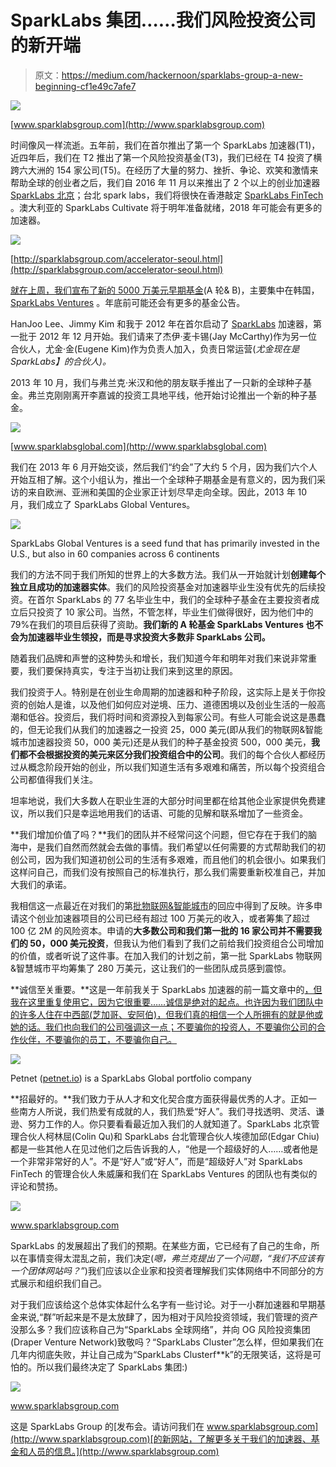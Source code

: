 # SparkLabs 集团……我们风险投资公司的新开端

> 原文：<https://medium.com/hackernoon/sparklabs-group-a-new-beginning-cf1e49c7afe7>

![](img/108235413f7f026b89e11cdf3c813080.png)

[www.sparklabsgroup.com](http://www.sparklabsgroup.com)

时间像风一样流逝。五年前，我们在首尔推出了第一个 SparkLabs 加速器(T1)，近四年后，我们在 T2 推出了第一个风险投资基金(T3)，我们已经在 T4 投资了横跨六大洲的 154 家公司(T5)。在经历了大量的努力、挫折、争论、欢笑和激情来帮助全球的创业者之后，我们自 2016 年 11 月以来推出了 2 个以上的创业加速器 [SparkLabs 北京](http://sparklabsgroup.com/accelerator-beijing.html)；台北 spark labs，我们将很快在香港敲定 [SparkLabs FinTech](http://sparklabsgroup.com/accelerator-fintech.html) 。澳大利亚的 SparkLabs Cultivate 将于明年准备就绪，2018 年可能会有更多的加速器。

![](img/6512b7b7396c2e3352cac8b4ffde4da3.png)

[http://sparklabsgroup.com/accelerator-seoul.html](http://sparklabsgroup.com/accelerator-seoul.html)

[就在上周，我们宣布了新的 5000 万美元早期基金](http://www.prweb.com/releases/2017/08/prweb14630262.htm#)(A 轮& B)，主要集中在韩国， [SparkLabs Ventures](http://sparklabsgroup.com/accelerator-ventures.html) 。年底前可能还会有更多的基金公告。

HanJoo Lee、Jimmy Kim 和我于 2012 年在首尔启动了 [SparkLabs](http://www.sparklabs.co.kr) 加速器，第一批于 2012 年 12 月开始。我们请来了杰伊·麦卡锡(Jay McCarthy)作为另一位合伙人，尤金·金(Eugene Kim)作为负责人加入，负责日常运营(*尤金现在是 SparkLabs】的合伙人)。*

2013 年 10 月，我们与弗兰克·米汉和他的朋友联手推出了一只新的全球种子基金。弗兰克刚刚离开李嘉诚的投资工具地平线，他开始讨论推出一个新的种子基金。

![](img/9b597f28bd4d79ea11d168d1113002f3.png)

[www.sparklabsglobal.com](http://www.sparklabsglobal.com)

我们在 2013 年 6 月开始交谈，然后我们“约会”了大约 5 个月，因为我们六个人开始互相了解。这个小组认为，推出一个全球种子期基金是有意义的，因为我们采访的来自欧洲、亚洲和美国的企业家正计划尽早走向全球。因此，2013 年 10 月，我们成立了 SparkLabs Global Ventures。

![](img/4b8de00ba0f94d5ee350e9e2fe1f20d4.png)

SparkLabs Global Ventures is a seed fund that has primarily invested in the U.S., but also in 60 companies across 6 continents

我们的方法不同于我们所知的世界上的大多数方法。我们从一开始就计划**创建每个独立且成功的加速器实体**。我们的风险投资基金对加速器毕业生没有优先的后续投资。在首尔 SparkLabs 的 77 名毕业生中，我们的全球种子基金在主要投资者成立后只投资了 10 家公司。当然，不管怎样，毕业生们做得很好，因为他们中的 79%在我们的项目后获得了资助。**我们新的 A 轮基金 SparkLabs Ventures 也不会为加速器毕业生领投，而是寻求投资大多数非 SparkLabs 公司。**

随着我们品牌和声誉的这种势头和增长，我们知道今年和明年对我们来说非常重要，我们要保持真实，专注于当初让我们来到这里的原因。

我们投资于人。特别是在创业生命周期的加速器和种子阶段，这实际上是关于你投资的创始人是谁，以及他们如何应对逆境、压力、道德困境以及创业生活的一般高潮和低谷。投资后，我们将时间和资源投入到每家公司。有些人可能会说这是愚蠢的，但无论我们从我们的加速器之一投资 25，000 美元(即从我们的物联网&智能城市加速器投资 50，000 美元)还是从我们的种子基金投资 500，000 美元，**我们都不会根据投资的美元来区分我们投资组合中的公司**。我们的每个合伙人都经历过从概念阶段开始的创业，所以我们知道生活有多艰难和痛苦，所以每个投资组合公司都值得我们关注。

坦率地说，我们大多数人在职业生涯的大部分时间里都在给其他企业家提供免费建议，所以我们只是幸运地用我们的话语、可能的见解和联系增加了一些资金。

**我们增加价值了吗？**我们的团队并不经常问这个问题，但它存在于我们的脑海中，是我们自然而然就会去做的事情。我们希望以任何需要的方式帮助我们的初创公司，因为我们知道初创公司的生活有多艰难，而且他们的机会很小。如果我们这样问自己，而我们没有按照自己的标准执行，那么我们需要重新校准自己，并加大我们的承诺。

我相信这一点最近在对我们的第[批物联网&智能城市](https://venturebeat.com/2016/11/20/sparklabs-names-14-startups-for-its-internet-of-things-accelerator/)的回应中得到了反映。许多申请这个创业加速器项目的公司已经有超过 100 万美元的收入，或者筹集了超过 100 亿 2M 的风险资本。申请的**大多数公司和我们第一批的 16 家公司并不需要我们的 50，000 美元投资**，但我认为他们看到了我们之前给我们投资组合公司增加的价值，或者听说了这件事。在加入我们的计划之前，第一批 SparkLabs 物联网&智慧城市平均筹集了 280 万美元，这让我们的一些团队成员感到震惊。

**诚信至关重要。**这是一年前我关于 SparkLabs 加速器的前一篇文章中的[，但我在这里重复使用它，因为它很重要……诚信是绝对的起点。也许因为我们团队中的许多人住在中西部(芝加哥、安阿伯)，但我们真的相信一个人所拥有的就是他或她的话。我们也向我们的公司强调这一点；不要骗你的投资人，不要骗你公司的合作伙伴，不要骗你的员工，不要骗你自己。](https://hackernoon.com/sparklabs-3-years-56-companies-over-690m-in-equity-value-and-8-lessons-learned-9b8d758b0491)

![](img/c86fff3deea0129cd2caaf9682408648.png)

Petnet ([petnet.io](http://petnet.io/)) is a SparkLabs Global portfolio company

**招最好的。**我们致力于从人才和文化契合度方面获得最优秀的人才。正如一些南方人所说，我们热爱有成就的人，我们热爱“好人”。我们寻找透明、灵活、谦逊、努力工作的人。你只要看看最近加入我们的人就知道了。SparkLabs 北京管理合伙人柯林屈(Colin Qu)和 SparkLabs 台北管理合伙人埃德加邱(Edgar Chiu)都是一些其他人在见过他们之后告诉我的人，“他是一个超级好的人……或者他是一个非常非常好的人”。不是“好人”或“好人”，而是“超级好人”对 SparkLabs FinTech 的管理合伙人朱威廉和我们在 SparkLabs Ventures 的团队也有类似的评论和赞扬。

![](img/3c9abc55d36e6ea0dec292ecb80e8b8d.png)

www.sparklabsgroup.com

SparkLabs 的发展超出了我们的预期。在某些方面，它已经有了自己的生命，所以在事情变得太混乱之前，我们决定(*嗯，弗兰克提出了一个问题，“我们不应该有一个团体网站吗？”*)我们应该以企业家和投资者理解我们实体网络中不同部分的方式展示和组织我们自己。

对于我们应该给这个总体实体起什么名字有一些讨论。对于一小群加速器和早期基金来说,“群”听起来是不是太放肆了，因为相对于风险投资领域，我们管理的资产没那么多？我们应该称自己为“SparkLabs 全球网络”，并向 OG 风险投资集团(Draper Venture Network)致敬吗？“SparkLabs Cluster”怎么样，但如果我们在几年内彻底失败，并让自己成为“SparkLabs Clusterf**k”的无限笑话，这将是可怕的。所以我们最终决定了 SparkLabs 集团:)

![](img/b53dcc7118d29ea6822c920f6686dd78.png)

www.sparklabsgroup.com

这是 SparkLabs Group 的[发布会。请访问我们在 www.sparklabsgroup.com](http://www.sparklabsgroup.com)[的新网站，了解更多关于我们的加速器、基金和人员的信息。](http://www.sparklabsgroup.com)